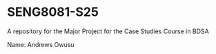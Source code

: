 # SENG8081-S25
A repository for the Major Project for the Case Studies Course in BDSA

Name: Andrews Owusu
